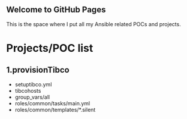 ## Welcome to GitHub Pages

This is the space where I put all my Ansible related POCs and projects.

# Projects/POC list 
## 1.provisionTibco
  - setuptibco.yml
  - tibcohosts
  - group_vars/all
  - roles/common/tasks/main.yml
  - roles/common/templates/*.silent

